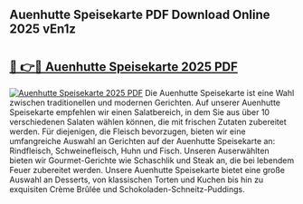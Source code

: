 ## Auenhutte Speisekarte PDF Download Online 2025 vEn1z

# <h2><a href="http://gcaoeh8.nevu.top/?p=Auenhutte+Speisekarte">🔗 👉🔴 Auenhutte Speisekarte 2025 PDF</a></h2>

[![Auenhutte Speisekarte 2025 PDF](https://i.imgur.com/dBaPXMq.png)](http://gcaoeh8.nevu.top/?p=Auenhutte+Speisekarte)
Die Auenhutte Speisekarte ist eine Wahl zwischen traditionellen und modernen Gerichten. Auf unserer Auenhutte Speisekarte empfehlen wir einen Salatbereich, in dem Sie aus über 10 verschiedenen Salaten wählen können, die mit frischen Zutaten zubereitet werden. Für diejenigen, die Fleisch bevorzugen, bieten wir eine umfangreiche Auswahl an Gerichten auf der Auenhutte Speisekarte an: Rindfleisch, Schweinefleisch, Huhn und Fisch. Unseren Auserwählten bieten wir Gourmet-Gerichte wie Schaschlik und Steak an, die bei lebendem Feuer zubereitet werden. Unsere Auenhutte Speisekarte bietet eine große Auswahl an Desserts, von klassischen Torten und Kuchen bis hin zu exquisiten Crème Brûlée und Schokoladen-Schneitz-Puddings.
